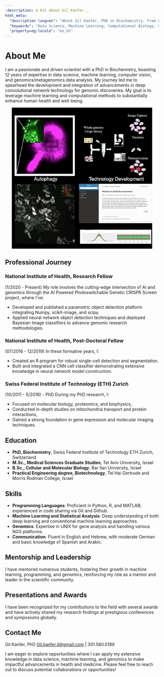 ```yaml
---
:description: A bit about Gil Kanfer...
html_meta:
  "description lang=en": "About Gil Kanfer, PhD in Biochemistry. From genomics to machine learning in health research, exploring how computational methods can improve human health."
  "keywords": "Data Science, Machine Learning, Computational Biology, Genomics, Gil Kanfer"
  "property=og:locale": "en_US"
---
```

# About Me

I am a passionate and driven scientist with a PhD in Biochemistry, boasting 12 years of expertise in data science, machine learning, computer vision, and genomics/metagenomics data analysis. My journey led me to spearhead the development and integration of advancements in deep convolutional network technology for genomic discoveries. My goal is to leverage machine learning and computational methods to substantially enhance human health and well-being.

<div style="text-align: center;">
<img src="_static/images/43918436.png" />
</div>

## Professional Journey

### National Institute of Health, Research Fellow
(1/2020 - Present)
My role involves the cutting-edge intersection of AI and genomics through the AI Powered Photoswitchable Genetic CRISPR Screen project, where I've:
* Developed and published a parametric object detection platform integrating Numpy, scikit-image, and scipy.
* Applied neural network object detection techniques and deployed Bayesian Image classifiers to advance genomic research methodologies.

### National Institute of Health, Post-Doctoral Fellow
(07/2016 - 12/2019)
In these formative years, I:
* Created an R program for robust single-cell detection and segmentation. 
* Built and integrated a CNN cell classifier demonstrating extensive knowledge in neural network model construction.

### Swiss Federal Institute of Technology (ETH) Zurich
(10/2011 - 5/2016) - PhD
During my PhD research, I:
* Focused on molecular biology, proteomics, and biophysics,
* Conducted in-depth studies on mitochondria transport and protein interactions,
* Gained a strong foundation in gene expression and molecular imaging techniques.

## Education
* **PhD, Biochemistry**, Swiss Federal Institute of Technology ETH Zurich, Switzerland
* **M.Sc., Medical Sciences Graduate Studies**, Tel Aviv University, Israel
* **B.Sc., Cellular and Molecular Biology**, Bar Ilan University, Israel
* **Practical Engineering degree, Biotechnology**, Tel Hai Gertrude and Morris Rodman College, Israel

## Skills
* **Programming Languages**: Proficient in Python, R, and MATLAB; experienced in code sharing via Git and Github.
* **Machine Learning and Statistical Analysis**: Deep understanding of both deep learning and conventional machine learning approaches.
* **Genomics**: Expertise in UNIX for gene analysis and handling various NGS platforms.
* **Communication**: Fluent in English and Hebrew, with moderate German and basic knowledge of Spanish and Arabic.

## Mentorship and Leadership
I have mentored numerous students, fostering their growth in machine learning, programming, and genomics, reinforcing my role as a mentor and leader in the scientific community.

## Presentations and Awards
I have been recognized for my contributions to the field with several awards and have actively shared my research findings at prestigious conferences and symposiums globally.

## Contact Me
Gil Kanfer, PhD
Gil.kanfer.il@gmail.com | 301.580.0189

I am eager to explore opportunities where I can apply my extensive knowledge in data science, machine learning, and genomics to make impactful advancements in health and medicine. Please feel free to reach out to discuss potential collaborations or opportunities!